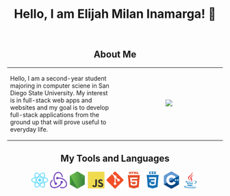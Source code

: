 <div align="center">
  <h1>
    Hello, I am Elijah Milan Inamarga! 👋
  </h1>
  <br>
  <h2 >About Me</h2>
  <table width="100%">
    <tr>
      <td align="left">
        <p>
          Hello, I am a second-year student majoring in computer sciene in San Diego State University. My interest is in full-stack web apps and websites and my goal is to develop full-stack applications from the ground up that will prove useful to everyday life.
        </p>
      </td>
      <td align="center" width="50%">
        <img src="https://encrypted-tbn0.gstatic.com/images?q=tbn:ANd9GcRU9Obofy-DqhDfwEaKcqs1hN_cDaNq4JsNzA&s"/>
      </td>
    </tr>
  </table>
  <div>
    <h2>My Tools and Languages</h2>
    <img src="https://github.com/devicons/devicon/blob/master/icons/react/react-original.svg" alt="html5" width="40" height="40""/>
    <img src="https://github.com/devicons/devicon/blob/master/icons/redux/redux-original.svg" alt="html5" width="40" height="40""/>
    <img src="https://github.com/devicons/devicon/blob/master/icons/nodejs/nodejs-original.svg" alt="css" width="40" height="40"/>
    <img src="https://github.com/devicons/devicon/blob/master/icons/javascript/javascript-original.svg" alt="css" width="40" height="40"/>
    <img src="https://github.com/devicons/devicon/blob/master/icons/git/git-original.svg" alt="css" width="40" height="40"/>
    <img src="https://github.com/devicons/devicon/blob/master/icons/html5/html5-plain-wordmark.svg" alt="html5" width="40" height="40"/>
    <img src="https://github.com/devicons/devicon/blob/master/icons/css3/css3-plain-wordmark.svg" alt="css" width="40" height="40"/>
    <img src="https://github.com/devicons/devicon/blob/master/icons/cplusplus/cplusplus-original.svg" alt="css" width="40" height="40"/>
    <img src="https://github.com/devicons/devicon/blob/master/icons/java/java-original.svg" alt="css" width="40" height="40"/>
  </div>
</div>
